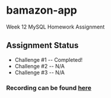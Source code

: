 # bamazon-app
Week 12 MySQL Homework Assignment

## Assignment Status
* Challenge #1  -- Completed!
* Challenge #2  -- N/A
* Challenge #3  -- N/A

### Recording can be found [here](https://google.com)